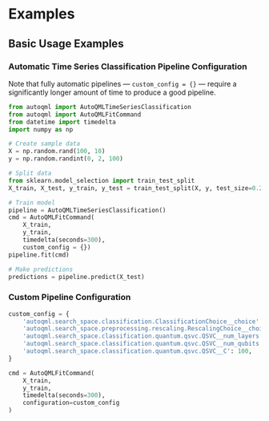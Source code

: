 # Examples

## Basic Usage Examples

### Automatic Time Series Classification Pipeline Configuration

Note that fully automatic pipelines &mdash; `custom_config = {}` &mdash; require a significantly longer amount of time to produce a good pipeline.

```python
from autoqml import AutoQMLTimeSeriesClassification
from autoqml import AutoQMLFitCommand
from datetime import timedelta
import numpy as np

# Create sample data
X = np.random.rand(100, 10)
y = np.random.randint(0, 2, 100)

# Split data
from sklearn.model_selection import train_test_split
X_train, X_test, y_train, y_test = train_test_split(X, y, test_size=0.2)

# Train model
pipeline = AutoQMLTimeSeriesClassification()
cmd = AutoQMLFitCommand(
    X_train, 
    y_train, 
    timedelta(seconds=300),
    custom_config = {})
pipeline.fit(cmd)

# Make predictions
predictions = pipeline.predict(X_test)
```

### Custom Pipeline Configuration

```python
custom_config = {
    'autoqml.search_space.classification.ClassificationChoice__choice': 'qsvc',
    'autoqml.search_space.preprocessing.rescaling.RescalingChoice__choice': 'min_max_scaling',
    'autoqml.search_space.classification.quantum.qsvc.QSVC__num_layers': 4,
    'autoqml.search_space.classification.quantum.qsvc.QSVC__num_qubits': 3,
    'autoqml.search_space.classification.quantum.qsvc.QSVC__C': 100,
}

cmd = AutoQMLFitCommand(
    X_train,
    y_train,
    timedelta(seconds=300),
    configuration=custom_config
)
```
